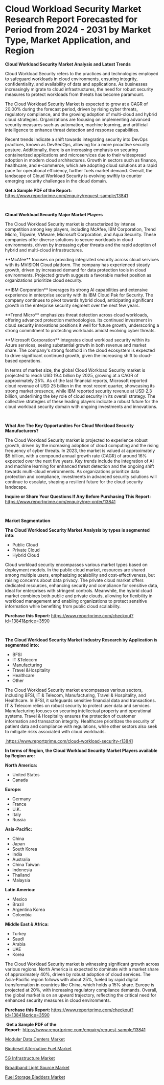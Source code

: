 <p><h1>Cloud Workload Security Market Research Report Forecasted for Period from 2024 -  2031 by Market Type, Market Application, and Region</h1></p><p><strong>Cloud Workload Security Market Analysis and Latest Trends</strong></p>
<p><p>Cloud Workload Security refers to the practices and technologies employed to safeguard workloads in cloud environments, ensuring integrity, confidentiality, and availability of data and applications. As businesses increasingly migrate to cloud infrastructures, the need for robust security measures to protect workloads from threats has become paramount. </p><p>The Cloud Workload Security Market is expected to grow at a CAGR of 20.00% during the forecast period, driven by rising cyber threats, regulatory compliance, and the growing adoption of multi-cloud and hybrid cloud strategies. Organizations are focusing on implementing advanced security measures such as automation, machine learning, and artificial intelligence to enhance threat detection and response capabilities. </p><p>Recent trends indicate a shift towards integrating security into DevOps practices, known as DevSecOps, allowing for a more proactive security posture. Additionally, there is an increasing emphasis on securing containerized applications and microservices due to their widespread adoption in modern cloud architectures. Growth in sectors such as finance, healthcare, and e-commerce, which are adopting cloud solutions at a rapid pace for operational efficiency, further fuels market demand. Overall, the landscape of Cloud Workload Security is evolving swiftly to counter emerging security challenges in the cloud domain.</p></p>
<p><strong>Get a Sample PDF of the Report:&nbsp;</strong> <a href="https://www.reportprime.com/enquiry/request-sample/13841?utm_campaign=37&utm_medium=2&utm_source=Github&utm_content=ia&utm_term=11102024&utm_id=cloud-workload-security">https://www.reportprime.com/enquiry/request-sample/13841</a></p>
<p>&nbsp;</p>
<p><strong>Cloud Workload Security Major Market Players</strong></p>
<p><p>The Cloud Workload Security market is characterized by intense competition among key players, including McAfee, IBM Corporation, Trend Micro, Tripwire, VMware, Microsoft Corporation, and Aqua Security. These companies offer diverse solutions to secure workloads in cloud environments, driven by increasing cyber threats and the rapid adoption of hybrid and multi-cloud infrastructures.</p><p>**McAfee** focuses on providing integrated security across cloud services with its MVISION Cloud platform. The company has experienced steady growth, driven by increased demand for data protection tools in cloud environments. Projected growth suggests a favorable market position as organizations prioritize cloud security.</p><p>**IBM Corporation** leverages its strong AI capabilities and extensive experience in enterprise security with its IBM Cloud Pak for Security. The company continues to pivot towards hybrid cloud, anticipating significant growth in the enterprise security segment over the next few years.</p><p>**Trend Micro** emphasizes threat detection across cloud workloads, offering advanced protection methodologies. Its continued investment in cloud security innovations positions it well for future growth, underscoring a strong commitment to protecting workloads amidst evolving cyber threats.</p><p>**Microsoft Corporation** integrates cloud workload security within its Azure services, seeing substantial growth in both revenue and market share. The company's strong foothold in the cloud ecosystem is expected to drive significant continued growth, given the increasing shift to cloud-based operations.</p><p>In terms of market size, the global Cloud Workload Security market is projected to reach USD 19.4 billion by 2025, growing at a CAGR of approximately 25%. As of the last financial reports, Microsoft reported cloud revenue of USD 25 billion in the most recent quarter, showcasing its strong market presence, while IBM reported security revenue at USD 2.3 billion, underlining the key role of cloud security in its overall strategy. The collective strategies of these leading players indicate a robust future for the cloud workload security domain with ongoing investments and innovations.</p></p>
<p>&nbsp;</p>
<p><strong>What Are The Key Opportunities For Cloud Workload Security Manufacturers?</strong></p>
<p><p>The Cloud Workload Security market is projected to experience robust growth, driven by the increasing adoption of cloud computing and the rising frequency of cyber threats. In 2023, the market is valued at approximately $5 billion, with a compound annual growth rate (CAGR) of around 16% expected over the next five years. Key trends include the integration of AI and machine learning for enhanced threat detection and the ongoing shift towards multi-cloud environments. As organizations prioritize data protection and compliance, investments in advanced security solutions will continue to escalate, shaping a resilient future for the cloud security landscape.</p></p>
<p><strong>Inquire or Share Your Questions If Any Before Purchasing This Report:</strong> <a href="https://www.reportprime.com/enquiry/pre-order/13841?utm_campaign=37&utm_medium=2&utm_source=Github&utm_content=ia&utm_term=11102024&utm_id=cloud-workload-security">https://www.reportprime.com/enquiry/pre-order/13841</a></p>
<p>&nbsp;</p>
<p><strong>Market Segmentation</strong></p>
<p><strong>The Cloud Workload Security Market Analysis by types is segmented into:</strong></p>
<p><ul><li>Public Cloud</li><li>Private Cloud</li><li>Hybrid Cloud</li></ul></p>
<p><p>Cloud workload security encompasses various market types based on deployment models. In the public cloud market, resources are shared among multiple users, emphasizing scalability and cost-effectiveness, but raising concerns about data privacy. The private cloud market offers dedicated resources, enhancing security and compliance for sensitive data, ideal for enterprises with stringent controls. Meanwhile, the hybrid cloud market combines both public and private clouds, allowing for flexibility in workload management and enabling organizations to protect sensitive information while benefiting from public cloud scalability.</p></p>
<p><strong>Purchase this Report:&nbsp;</strong><a href="https://www.reportprime.com/checkout?id=13841&price=3590&utm_campaign=37&utm_medium=2&utm_source=Github&utm_content=ia&utm_term=11102024&utm_id=cloud-workload-security">https://www.reportprime.com/checkout?id=13841&price=3590</a></p>
<p>&nbsp;</p>
<p><strong>The Cloud Workload Security Market Industry Research by Application is segmented into:</strong></p>
<p><ul><li>BFSI</li><li>IT &Telecom</li><li>Manufacturing</li><li>Travel &Hospitality</li><li>Healthcare</li><li>Other</li></ul></p>
<p><p>The Cloud Workload Security market encompasses various sectors, including BFSI, IT & Telecom, Manufacturing, Travel & Hospitality, and Healthcare. In BFSI, it safeguards sensitive financial data and transactions. IT & Telecom relies on robust security to protect user data and services. Manufacturing focuses on securing intellectual property and operational systems. Travel & Hospitality ensures the protection of customer information and transaction integrity. Healthcare prioritizes the security of patient data and compliance with regulations, while other sectors also seek to mitigate risks associated with cloud workloads.</p></p>
<p><a href="https://www.reportprime.com/cloud-workload-security-r13841?utm_campaign=37&utm_medium=2&utm_source=Github&utm_content=ia&utm_term=11102024&utm_id=cloud-workload-security">&nbsp;https://www.reportprime.com/cloud-workload-security-r13841</a></p>
<p><strong>In terms of Region, the Cloud Workload Security Market Players available by Region are:</strong></p>
<p>
    <p> <strong> North America: </strong>
        <ul>
            <li>United States</li>
            <li>Canada</li>
        </ul>
        </p> 
    <p> <strong> Europe: </strong>
        <ul>
            <li>Germany</li>
            <li>France</li>
            <li>U.K.</li>
            <li>Italy</li>
            <li>Russia</li>
        </ul>
        </p> 
    <p> <strong> Asia-Pacific: </strong>
        <ul>
            <li>China</li>
            <li>Japan</li>
            <li>South Korea</li>
            <li>India</li>
            <li>Australia</li>
            <li>China Taiwan</li>
            <li>Indonesia</li>
            <li>Thailand</li>
            <li>Malaysia</li>
        </ul>
        </p> 
    <p> <strong> Latin America: </strong>
        <ul>
            <li>Mexico</li>
            <li>Brazil</li>
            <li>Argentina Korea</li>
            <li>Colombia</li>
        </ul>
        </p> 
    <p> <strong> Middle East & Africa: </strong>
        <ul>
            <li>Turkey</li>
            <li>Saudi</li>
            <li>Arabia</li>
            <li>UAE</li>
            <li>Korea</li>
        </ul>
    </p>
    </p>
<p><p>The Cloud Workload Security market is witnessing significant growth across various regions. North America is expected to dominate with a market share of approximately 40%, driven by robust adoption of cloud services. The Asia-Pacific region follows with about 25%, fueled by rapid digital transformation in countries like China, which holds a 15% share. Europe is projected at 20%, with increasing regulatory compliance demands. Overall, the global market is on an upward trajectory, reflecting the critical need for enhanced security measures in cloud environments.</p></p>
<p><strong>Purchase this Report: </strong><a href="https://www.reportprime.com/checkout?id=13841&price=3590&utm_campaign=37&utm_medium=2&utm_source=Github&utm_content=ia&utm_term=11102024&utm_id=cloud-workload-security">https://www.reportprime.com/checkout?id=13841&price=3590</a></p>
<p>&nbsp;<strong>Get a Sample PDF of the Report:&nbsp;&nbsp;</strong><a href="https://www.reportprime.com/enquiry/request-sample/13841?utm_campaign=37&utm_medium=2&utm_source=Github&utm_content=ia&utm_term=11102024&utm_id=cloud-workload-security">https://www.reportprime.com/enquiry/request-sample/13841</a></p>
<p><strong></strong></p>
<p><p><a href="https://issuu.com/reportprime-2/docs/modular-data-centers-market-size-20_95a02bf00b6bc9?utm_campaign=37&utm_medium=2&utm_source=Github&utm_content=ia&utm_term=11102024&utm_id=cloud-workload-security">Modular Data Centers Market</a></p><p><a href="https://www.linkedin.com/pulse/biodiesel-alternative-fuel-market-drivers-challenges-forecast-0lxsc?utm_campaign=37&utm_medium=2&utm_source=Github&utm_content=ia&utm_term=11102024&utm_id=cloud-workload-security">Biodiesel Alternative Fuel Market</a></p><p><a href="https://issuu.com/reportprime-2/docs/5g-infrastructure-market-size-2030._1d8541f4eb1ba3?utm_campaign=37&utm_medium=2&utm_source=Github&utm_content=ia&utm_term=11102024&utm_id=cloud-workload-security">5G Infrastructure Market</a></p><p><a href="https://www.linkedin.com/pulse/broadband-light-source-market-overview-global-trends-future-nhrkf?utm_campaign=37&utm_medium=2&utm_source=Github&utm_content=ia&utm_term=11102024&utm_id=cloud-workload-security">Broadband Light Source Market</a></p><p><a href="https://www.linkedin.com/pulse/market-forecasting-change-global-fuel-storage-bladders-dynamics-her4c?utm_campaign=37&utm_medium=2&utm_source=Github&utm_content=ia&utm_term=11102024&utm_id=cloud-workload-security">Fuel Storage Bladders Market</a></p></p>